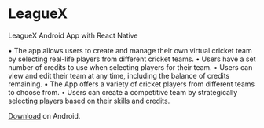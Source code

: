 # LeagueX
LeagueX Android App with React Native


•	The app allows users to create and manage their own virtual cricket team by selecting real-life players from different cricket teams.
•	Users have a set number of credits to use when selecting players for their team.
•	Users can view and edit their team at any time, including the balance of credits remaining.
•	The App offers a variety of cricket players from different teams to choose from.
•	Users can create a competitive team by strategically selecting players based on their skills and credits.

[Download](https://github.com/rohanstomar11/LeagueX/blob/master/app-release.apk) on Android.
